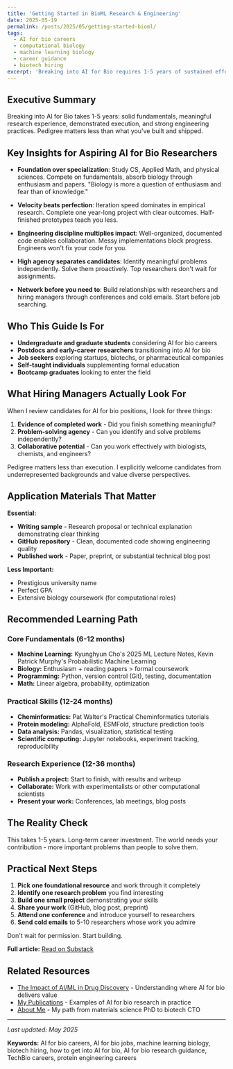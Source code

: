 ```yaml
---
title: 'Getting Started in BioML Research & Engineering'
date: 2025-05-19
permalink: /posts/2025/05/getting-started-bioml/
tags:
  - AI for bio careers
  - computational biology
  - machine learning biology
  - career guidance
  - biotech hiring
excerpt: 'Breaking into AI for Bio requires 1-5 years of sustained effort: solid fundamentals, meaningful research experience, demonstrated execution ability, and strong engineering practices. What actually matters when hiring managers review candidates.'
---
```


## Executive Summary

Breaking into AI for Bio takes 1-5 years: solid fundamentals, meaningful research experience, demonstrated execution, and strong engineering practices. Pedigree matters less than what you've built and shipped.

## Key Insights for Aspiring AI for Bio Researchers

- **Foundation over specialization**: Study CS, Applied Math, and physical sciences. Compete on fundamentals, absorb biology through enthusiasm and papers. "Biology is more a question of enthusiasm and fear than of knowledge."

- **Velocity beats perfection**: Iteration speed dominates in empirical research. Complete one year-long project with clear outcomes. Half-finished prototypes teach you less.

- **Engineering discipline multiplies impact**: Well-organized, documented code enables collaboration. Messy implementations block progress. Engineers won't fix your code for you.

- **High agency separates candidates**: Identify meaningful problems independently. Solve them proactively. Top researchers don't wait for assignments.

- **Network before you need to**: Build relationships with researchers and hiring managers through conferences and cold emails. Start before job searching.

## Who This Guide Is For

- **Undergraduate and graduate students** considering AI for bio careers
- **Postdocs and early-career researchers** transitioning into AI for bio
- **Job seekers** exploring startups, biotechs, or pharmaceutical companies
- **Self-taught individuals** supplementing formal education
- **Bootcamp graduates** looking to enter the field

## What Hiring Managers Actually Look For

When I review candidates for AI for bio positions, I look for three things:

1. **Evidence of completed work** - Did you finish something meaningful?
2. **Problem-solving agency** - Can you identify and solve problems independently?
3. **Collaborative potential** - Can you work effectively with biologists, chemists, and engineers?

Pedigree matters less than execution. I explicitly welcome candidates from underrepresented backgrounds and value diverse perspectives.

## Application Materials That Matter

**Essential:**
- **Writing sample** - Research proposal or technical explanation demonstrating clear thinking
- **GitHub repository** - Clean, documented code showing engineering quality
- **Published work** - Paper, preprint, or substantial technical blog post

**Less Important:**
- Prestigious university name
- Perfect GPA
- Extensive biology coursework (for computational roles)

## Recommended Learning Path

### Core Fundamentals (6-12 months)
- **Machine Learning:** Kyunghyun Cho's 2025 ML Lecture Notes, Kevin Patrick Murphy's Probabilistic Machine Learning
- **Biology:** Enthusiasm + reading papers > formal coursework
- **Programming:** Python, version control (Git), testing, documentation
- **Math:** Linear algebra, probability, optimization

### Practical Skills (12-24 months)
- **Cheminformatics:** Pat Walter's Practical Cheminformatics tutorials
- **Protein modeling:** AlphaFold, ESMFold, structure prediction tools
- **Data analysis:** Pandas, visualization, statistical testing
- **Scientific computing:** Jupyter notebooks, experiment tracking, reproducibility

### Research Experience (12-36 months)
- **Publish a project:** Start to finish, with results and writeup
- **Collaborate:** Work with experimentalists or other computational scientists
- **Present your work:** Conferences, lab meetings, blog posts

## The Reality Check

This takes 1-5 years. Long-term career investment. The world needs your contribution - more important problems than people to solve them.

## Practical Next Steps

1. **Pick one foundational resource** and work through it completely
2. **Identify one research problem** you find interesting
3. **Build one small project** demonstrating your skills
4. **Share your work** (GitHub, blog post, preprint)
5. **Attend one conference** and introduce yourself to researchers
6. **Send cold emails** to 5-10 researchers whose work you admire

Don't wait for permission. Start building.

**Full article:** [Read on Substack](https://ncfrey.substack.com/p/getting-started-in-bioml-research)

## Related Resources

- [The Impact of AI/ML in Drug Discovery](/posts/2024/08/ai-impact-drug-discovery/) - Understanding where AI for bio delivers value
- [My Publications](/publications/) - Examples of AI for bio research in practice
- [About Me](/about/) - My path from materials science PhD to biotech CTO

---

*Last updated: May 2025*

**Keywords:** AI for bio careers, AI for bio jobs, machine learning biology, biotech hiring, how to get into AI for bio, AI for bio research guidance, TechBio careers, protein engineering careers
